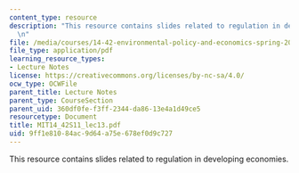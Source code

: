 ```yaml
---
content_type: resource
description: "This resource contains slides related to regulation in developing economies.\r\
  \n"
file: /media/courses/14-42-environmental-policy-and-economics-spring-2011/9ff1e81084ac9d64a75e678ef0d9c727_MIT14_42S11_lec13.pdf
file_type: application/pdf
learning_resource_types:
- Lecture Notes
license: https://creativecommons.org/licenses/by-nc-sa/4.0/
ocw_type: OCWFile
parent_title: Lecture Notes
parent_type: CourseSection
parent_uid: 360df0fe-f3ff-2344-da86-13e4a1d49ce5
resourcetype: Document
title: MIT14_42S11_lec13.pdf
uid: 9ff1e810-84ac-9d64-a75e-678ef0d9c727
---
```

This resource contains slides related to regulation in developing economies.

